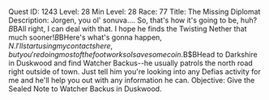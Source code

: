 Quest ID: 1243
Level: 28
Min Level: 28
Race: 77
Title: The Missing Diplomat
Description: Jorgen, you ol' sonuva.... So, that's how it's going to be, huh?$B$BAll right, I can deal with that. I hope he finds the Twisting Nether that much sooner!$B$BHere's what's gonna happen, $N. I'll start using my contacts here, but you're doing most of the footwork so I save some coin.$B$BHead to Darkshire in Duskwood and find Watcher Backus--he usually patrols the north road right outside of town. Just tell him you're looking into any Defias activity for me and he'll help you out with any information he can.
Objective: Give the Sealed Note to Watcher Backus in Duskwood.
